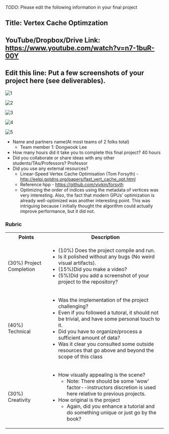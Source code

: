 *TODO*: Please edit the following information in your final project

## Title: Vertex Cache Optimzation

## YouTube/Dropbox/Drive Link: https://www.youtube.com/watch?v=n7-1buR-00Y

## Edit this line: Put a few screenshots of your project here (see deliverables).
![1](https://github.com/Fall23Graphics/finalproject-dongwook/assets/40425358/c8dd2121-fc87-409f-83e7-b8fd410bc661)

![2](https://github.com/Fall23Graphics/finalproject-dongwook/assets/40425358/364220d2-fa20-4d03-a8df-cbf375ae1351)

![3](https://github.com/Fall23Graphics/finalproject-dongwook/assets/40425358/2ab23c5a-a05b-4a5b-8e62-094e60253d2c)

![4](https://github.com/Fall23Graphics/finalproject-dongwook/assets/40425358/fc3ea810-34d7-4378-8687-d6e5c0122a0a)

![5](https://github.com/Fall23Graphics/finalproject-dongwook/assets/40425358/3f179839-a69b-46a8-bb15-e91b9f588973)

* Name and partners name(At most teams of 2 folks total)
  * Team member 1: Dongwook Lee
* How many hours did it take you to complete this final project? 40 hours
* Did you collaborate or share ideas with any other students/TAs/Professors? Professor
* Did you use any external resources? 
  * Linear-Speed Vertex Cache Optimisation (Tom Forsyth) - http://eelpi.gotdns.org/papers/fast_vert_cache_opt.html
  * Reference hpp - https://github.com/vivkin/forsyth
  * Optimizing the order of indices using the metadata of vertices was very interesting. Also, the fact that modern GPUs' optimization is already well-optimized was another interesting point. This was intriguing because I initially thought the algorithm could actually improve performance, but it did not.

### Rubric

<table>
  <tbody>
    <tr>
      <th>Points</th>
      <th align="center">Description</th>
    </tr>
    <tr>
      <td>(30%) Project Completion</td>
     <td align="left"><ul><li>(10%) Does the project compile and run.</li><li>Is it polished without any bugs (No weird visual artifacts).</li><li>(15%)Did you make a video?</li><li>(5%)Did you add a screenshot of your project to the repository?</li></ul></td>
    </tr>
    <tr>
      <td>(40%) Technical</td>
      <td align="left"><ul><li>Was the implementation of the project challenging?</li><li>Even if you followed a tutoral, it should not be trivial, and have some personal touch to it.</li><li>Did you have to organize/process a sufficient amount of data?</li><li>Was it clear you consulted some outside resources that go above and beyond the scope of this class</li></ul></td>
    </tr>
    <tr>
      <td>(30%) Creativity</td>
      <td align="left"><ul><li>How visually appealing is the scene?<ul><li>Note: There should be some 'wow' factor--instructors discretion is used here relative to previous projects.</li></ul></li><li>How original is the project<ul><li>Again, did you enhance a tutorial and do something unique or just go by the book?</li></ul></li></ul></td>
    </tr>
  </tbody>
</table>
